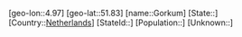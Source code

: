 ﻿---
location: [51.83,4.97]
type: City
tags:
- geo/City


SpocWebEntityId: 30508
isDeleted: false
confidential: public

---
[geo-lon::4.97]
[geo-lat::51.83]
[name::Gorkum]
[State::]
[Country::[Netherlands](geo/Continent/Europe/Netherlands.md)]
[StateId::]
[Population::]
[Unknown::]

